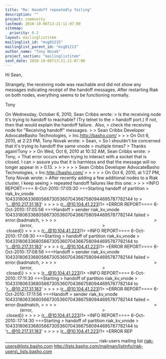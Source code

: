 ```yaml
---
title: "Re: Handoff repeatedly failing"
description: ""
project: community
lastmod: 2010-10-06T13:21:11-07:00
sitemap:
  priority: 0.2
layout: mailinglistitem
mailinglist_id: "msg01215"
mailinglist_parent_id: "msg01213"
author_name: "Tony Novak"
project_section: "mailinglistitem"
sent_date: 2010-10-06T13:21:11-07:00
---
```



Hi Sean,

Strangely, the receiving node was reachable and did not show any
messages indicating receipt of the handoff messages. After restarting
Riak on both nodes, everything seems to be functioning normally.

Tony

On Wednesday, October 6, 2010, Sean Cribbs  wrote:
&gt; Is the receiving node it's trying to handoff to reachable? (Try telnet to the 
&gt; handoff port.) If not, then that would explain the handoff failure.  Also, 
&gt; check the receiving node for "Receiving handoff" messages.
&gt;
&gt; Sean Cribbs Developer AdvocateBasho Technologies, 
&gt; Inc.http://basho.com/
&gt;
&gt;
&gt; On Oct 6, 2010, at 2:23 PM, Tony Novak wrote:
&gt; Sean,
&gt; So I shouldn't be concerned that it's trying to handoff the same vnode 
&gt; multiple times?
&gt; Thanks again!Tony
&gt;
&gt; On Wed, Oct 6, 2010 at 10:32 AM, Sean Cribbs  wrote:
&gt; Tony,
&gt; That error occurs when trying to interact with a socket that is closed. I can 
&gt; assure you that it is harmless and that the message will no longer appear in 
&gt; 0.13.
&gt;
&gt;
&gt;
&gt;
&gt;
&gt; Sean Cribbs Developer AdvocateBasho Technologies, 
&gt; Inc.http://basho.com/
&gt;
&gt;
&gt;
&gt;
&gt; On Oct 6, 2010, at 1:27 PM, Tony Novak wrote:
&gt; After recently adding a few additional nodes to a Riak cluster, I keep seeing 
&gt; repeated handoff failures like this one:
&gt;
&gt;
&gt; =INFO REPORT==== 6-Oct-2010::17:05:30 ===Starting handoff of partition 
&gt; riak\_kv\_vnode 1043318063368056673053607043667580944695787782144 to 
&gt; 'r...@10.217.31.183'
&gt;
&gt;
&gt;
&gt; (r...@10.104.41.223)1&gt; =ERROR REPORT==== 6-Oct-2010::17:05:56 ===Handoff 
&gt; sender riak\_kv\_vnode 1043318063368056673053607043667580944695787782144 failed 
&gt; error:{badmatch,
&gt;
&gt;
&gt;
&gt;                                                                               
&gt;               {error,                                                        
&gt;                                      closed}}
&gt;
&gt;
&gt;
&gt; (r...@10.104.41.223)1&gt; =INFO REPORT==== 6-Oct-2010::17:08:30 ===Starting 
&gt; handoff of partition riak\_kv\_vnode 
&gt; 1043318063368056673053607043667580944695787782144 to 'r...@10.217.31.183'
&gt;
&gt;
&gt;
&gt; (r...@10.104.41.223)1&gt; =ERROR REPORT==== 6-Oct-2010::17:08:56 ===Handoff 
&gt; sender riak\_kv\_vnode 1043318063368056673053607043667580944695787782144 failed 
&gt; error:{badmatch,
&gt;
&gt;
&gt;
&gt;                                                                               
&gt;               {error,                                                        
&gt;                                      closed}}
&gt;
&gt;
&gt;
&gt; (r...@10.104.41.223)1&gt; =INFO REPORT==== 6-Oct-2010::17:11:30 ===Starting 
&gt; handoff of partition riak\_kv\_vnode 
&gt; 1043318063368056673053607043667580944695787782144 to 'r...@10.217.31.183'
&gt;
&gt;
&gt;
&gt; (r...@10.104.41.223)1&gt; =ERROR REPORT==== 6-Oct-2010::17:11:56 ===Handoff 
&gt; sender riak\_kv\_vnode 1043318063368056673053607043667580944695787782144 failed 
&gt; error:{badmatch,
&gt;
&gt;
&gt;
&gt;                                                                               
&gt;               {error,                                                        
&gt;                                      closed}}
&gt;
&gt;
&gt;
&gt; (r...@10.104.41.223)1&gt; =INFO REPORT==== 6-Oct-2010::17:14:30 ===Starting 
&gt; handoff of partition riak\_kv\_vnode 
&gt; 1043318063368056673053607043667580944695787782144 to 'r...@10.217.31.183'
&gt;
&gt;
&gt;
&gt; (r...@10.104.41.223)1&gt; =ERROR REP

\_\_\_\_\_\_\_\_\_\_\_\_\_\_\_\_\_\_\_\_\_\_\_\_\_\_\_\_\_\_\_\_\_\_\_\_\_\_\_\_\_\_\_\_\_\_\_
riak-users mailing list
riak-users@lists.basho.com
http://lists.basho.com/mailman/listinfo/riak-users\_lists.basho.com

